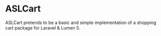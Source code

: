 # ASLCart
ASLCart pretends to be a basic and simple implementation of a shopping cart package for Laravel &amp; Lumen 5.
